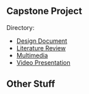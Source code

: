 ## Capstone Project

Directory:
- [Design Document](https://github.com/daniel-burgos/daniel-burgos.github.io/main/doc.md)
- [Literature Review](https://github.com/daniel-burgos/daniel-burgos.github.io/main/litrev.md)
- [Multimedia](https://github.com/daniel-burgos/daniel-burgos.github.io/edit/multi.md)
- [Video Presentation](https://github.com/daniel-burgos/daniel-burgos.github.io/main/vids.md)

## Other Stuff
